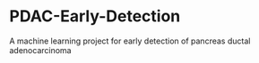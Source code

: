 # PDAC-Early-Detection
A machine learning project for early detection of pancreas ductal adenocarcinoma
